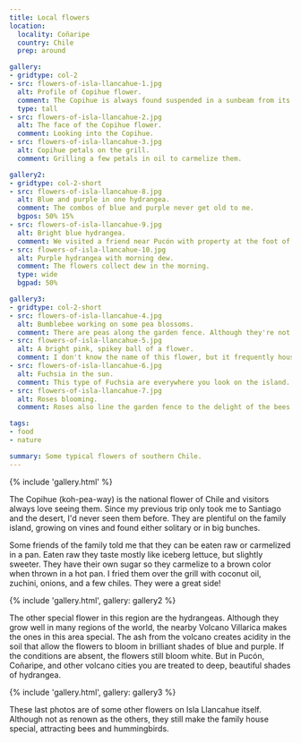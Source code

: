 ```yaml
---
title: Local flowers
location:
  locality: Coñaripe
  country: Chile
  prep: around

gallery:
- gridtype: col-2
- src: flowers-of-isla-llancahue-1.jpg
  alt: Profile of Copihue flower.
  comment: The Copihue is always found suspended in a sunbeam from its vine. It looks like a long bell when spotted from far away.
  type: tall
- src: flowers-of-isla-llancahue-2.jpg
  alt: The face of the Copihue flower.
  comment: Looking into the Copihue.
- src: flowers-of-isla-llancahue-3.jpg
  alt: Copihue petals on the grill.
  comment: Grilling a few petals in oil to carmelize them.

gallery2:
- gridtype: col-2-short
- src: flowers-of-isla-llancahue-8.jpg
  alt: Blue and purple in one hydrangea.
  comment: The combos of blue and purple never get old to me.
  bgpos: 50% 15%
- src: flowers-of-isla-llancahue-9.jpg
  alt: Bright blue hydrangea.
  comment: We visited a friend near Pucón with property at the foot of the volcano. The hydrangea are the most intense blue imaginable!
- src: flowers-of-isla-llancahue-10.jpg
  alt: Purple hydrangea with morning dew.
  comment: The flowers collect dew in the morning.
  type: wide
  bgpad: 50%

gallery3:
- gridtype: col-2-short
- src: flowers-of-isla-llancahue-4.jpg
  alt: Bumblebee working on some pea blossoms.
  comment: There are peas along the garden fence. Although they're not very good to eat, they provide food for the bees, which in turn provide us with honey.
- src: flowers-of-isla-llancahue-5.jpg
  alt: A bright pink, spikey ball of a flower.
  comment: I don't know the name of this flower, but it frequently houses small spiders that spin a web between the betals.
- src: flowers-of-isla-llancahue-6.jpg
  alt: Fuchsia in the sun.
  comment: This type of Fuchsia are everywhere you look on the island. It's the only type we have, but there are other varieties near the neighbors.
- src: flowers-of-isla-llancahue-7.jpg
  alt: Roses blooming.
  comment: Roses also line the garden fence to the delight of the bees.

tags:
- food
- nature

summary: Some typical flowers of southern Chile.
---
```


{% include 'gallery.html' %}

The Copihue (koh-pea-way) is the national flower of Chile and visitors always love seeing them. Since my previous trip only took me to Santiago and the desert, I'd never seen them before. They are plentiful on the family island, growing on vines and found either solitary or in big bunches.

Some friends of the family told me that they can be eaten raw or carmelized in a pan. Eaten raw they taste mostly like iceberg lettuce, but slightly sweeter. They have their own sugar so they carmelize to a brown color when thrown in a hot pan. I fried them over the grill with coconut oil, zuchini, onions, and a few chiles. They were a great side!

{% include 'gallery.html', gallery: gallery2 %}

The other special flower in this region are the hydrangeas. Although they grow well in many regions of the world, the nearby Volcano Villarica makes the ones in this area special. The ash from the volcano creates acidity in the soil that allow the flowers to bloom in brilliant shades of blue and purple. If the conditions are absent, the flowers still bloom white. But in Pucón, Coñaripe, and other volcano cities you are treated to deep, beautiful shades of hydrangea.

{% include 'gallery.html', gallery: gallery3 %}

These last photos are of some other flowers on Isla Llancahue itself. Although not as renown as the others, they still make the family house special, attracting bees and hummingbirds.
